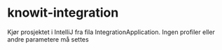 # knowit-integration

Kjør prosjektet i IntelliJ fra fila IntegrationApplication. Ingen profiler eller andre parametere må settes